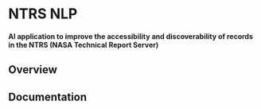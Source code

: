 # NTRS NLP
#### AI application to improve the accessibility and discoverability of records in the NTRS (NASA Technical Report Server)

## Overview

## Documentation
